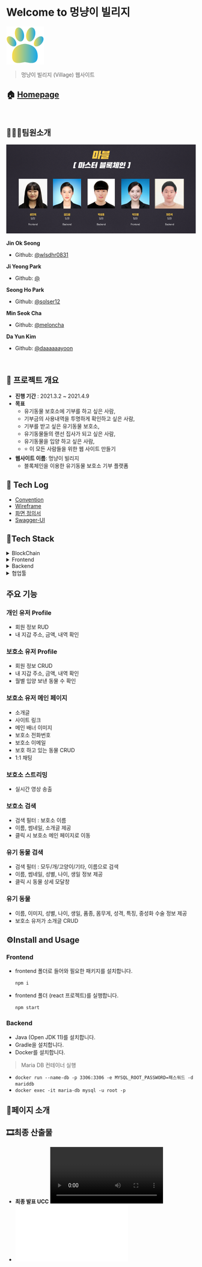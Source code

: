 # Welcome to 멍냥이 빌리지

![logo](./documents/images/logo.png)

> 멍냥이 빌리지 (Village) 웹사이트 

## 🏠 [Homepage](https://j4b106.p.ssafy.io)

<br>

## 👨‍👩‍👦팀원소개

![team](./documents/images/team_photo.png)

**Jin Ok Seong**
- Github: [@wlsdhr0831](https://github.com/wlsdhr0831)

**Ji Yeong Park**
- Github: [@](https://github.com/)

**Seong Ho Park**
- Github: [@solser12](https://github.com/solser12)

**Min Seok Cha**
- Github: [@meloncha](https://github.com/meloncha)

**Da Yun Kim**
- Github: [@daaaaaayoon](https://github.com/daaaaaayoon)

<br>

## 📆 프로젝트 개요

- **진행 기간** : 2021.3.2 ~ 2021.4.9
- **목표**
    - 유기동물 보호소에 기부를 하고 싶은 사람,
    - 기부금의 사용내역을 투명하게 확인하고 싶은 사람,
    - 기부를 받고 싶은 유기동물 보호소,
    - 유기동물들의 랜선 집사가 되고 싶은 사람,
    - 유기동물을 입양 하고 싶은 사람,
    - ⭐ 이 모든 사람들을 위한 웹 사이트 만들기
- **웹사이트 이름**: 멍냥이 빌리지
  - 블록체인을 이용한 유기동물 보호소 기부 플랫폼

## 📘 Tech Log
+ [Convention](./documents/docs/Convention.md)
+ [Wireframe](./documents/docs/WireFrame.pdf)
+ [화면 정의서](./documents/docs/StoryBoard.pdf)
+ [Swagger-UI](./documents/docs/swagger-ui)

## 🔗Tech Stack

<details>
  <summary>BlockChain</summary>
  <ul>
      <li>web3.js</li>
      <li>Ethereum TestNet</li>
      <li>Custom Token (MABL)</li>
      <li>metamask</li>
  </ul>
</details>
<details>
  <summary>Frontend</summary>
  <ul>
      <li>react</li>
      <li>redux, redux-saga</li>
      <li>typescript</li>
      <li>postcss</li>
  </ul>
</details>
<details>
  <summary>Backend</summary>
  <ul>
      <li>Spring Boot</li>
      <li>Spring Data JPA</li>
      <li>Spring Security</li>
      <li>Swagger</li>
      <li>Docker & Jenkins</li>
      <li>Redis</li>
      <li>WebRTC(Kurento)</li>
  </ul>
</details>
<details>
  <summary>협업툴</summary>
  <ul>
      <li>GitLab</li>
      <li>Jira</li>
      <li>Swagger</li>
      <li>Webex</li>
      <li>Mattermost</li>
      <li>figma</li>
      <li>Notion</li>
  </ul>
</details>

## 주요 기능
### 개인 유저 Profile
- 회원 정보 RUD
- 내 지갑 주소, 금액, 내역 확인

### 보호소 유저 Profile
- 회원 정보 CRUD
- 내 지갑 주소, 금액, 내역 확인
- 월별 입양 보낸 동물 수 확인

### 보호소 유저 메인 페이지
- 소개글
- 사이트 링크
- 메인 배너 이미지
- 보호소 전화번호
- 보호소 이메일
- 보호 하고 있는 동물 CRUD
- 1:1 채팅

### 보호소 스트리밍
- 실시간 영상 송출

### 보호소 검색
- 검색 필터 :  보호소 이름
- 이름, 썸네일, 소개글 제공
- 클릭 시 보호소 메인 페이지로 이동

### 유기 동물 검색
- 검색 필터 : 모두/개/고양이/기타, 이름으로 검색
- 이름, 썸네일, 성별, 나이, 생일 정보 제공
- 클릭 시 동물 상세 모달창

### 유기 동물
- 이름, 이미지, 성별, 나이, 생일, 품종, 몸무게, 성격, 특징, 중성화 수술 정보 제공
- 보호소 유저가 소개글 CRUD

## ⚙️Install and Usage

### Frontend

- frontend 폴더로 들어와 필요한 패키지를 설치합니다.

    ```java
    npm i
    ```

- frontend 폴더 (react 프로젝트)를 실행합니다.

    ```bash
    npm start
    ```

### Backend
- Java (Open JDK 11)를 설치합니다.
- Gradle을 설치합니다.
- Docker를 설치합니다.
> Maria DB 컨테이너 실행
- `docker run --name-db -p 3306:3306 -e MYSQL_ROOT_PASSWORD=패스워드 -d mariddb`
- `docker exec -it maria-db mysql -u root -p`

## 👀페이지 소개

## 🎞️최종 산출물
- **최종 발표 UCC**
![](./document/PT/대전1반_B106_UCC경진대회.mp4)
- **![최종 발표 pdf](./document/PT/대전1반_B106_발표자료.pdf)**